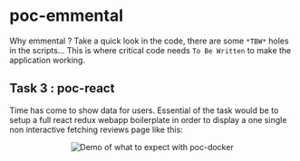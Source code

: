 # poc-emmental

Why emmental ? Take a quick look in the code, there are some `*TBW*` holes in the scripts... This is where critical code needs `To Be Written` to make the application working.


## Task 3 : poc-react

Time has come to show data for users. Essential of the task would be to setup a full react redux webapp boilerplate in order to display a one single non interactive fetching reviews page like this:

<p align="center">
  <img
    alt="Demo of what to expect with poc-docker"
    src="https://github.com/feedback-news/poc-emmental/blob/poc-react/images/poc-react.gif"
  />
</p>

